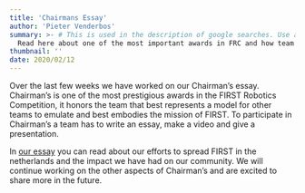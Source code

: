 ```yaml
---
title: 'Chairmans Essay'
author: 'Pieter Venderbos'
summary: >- # This is used in the description of google searches. Use as many keywords as possible.
  Read here about one of the most important awards in FRC and how team 5412 is working on this!
thumbnail: ''
date: 2020/02/12
---
```


Over the last few weeks we have worked on our Chairman’s essay. Chairman’s is
one of the most prestigious awards in the FIRST Robotics Competition, it honors
the team that best represents a model for other teams to emulate and best
embodies the mission of FIRST. To participate in Chairman’s a team has to write
an essay, make a video and give a presentation.

In [our essay][essay] you can read about our efforts to spread FIRST in the
netherlands and the impact we have had on our community. We will continue
working on the other aspects of Chairman’s and are excited to share more in the
future.

[essay]: /pages/blog/2020/02/15/chairmans.pdf
